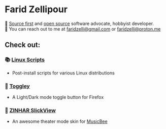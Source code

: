 # Farid Zellipour

🦚 [Source first](https://sourcefirst.com/) and [open source](https://opensource.org/osd) software advocate, hobbyist developer.  
📨 You can reach out to me at faridzelli@gmail.com or faridzelli@proton.me

## Check out:
### 📚️ [Linux Scripts](https://github.com/FaridZelli/LinuxScripts)
- Post-install scripts for various Linux distributions
### 🦊 [Toggley](https://addons.mozilla.org/en-US/firefox/addon/toggley/)
- A Light/Dark mode toggle button for Firefox
### 🐝 [ZINHAR SlickView](https://www.getmusicbee.com/addons/theater-mode/476/zinhar-slickview/)
- An awesome theater mode skin for [MusicBee](https://getmusicbee.com/)
